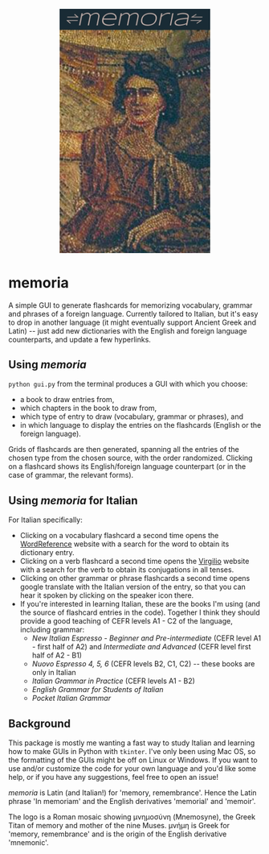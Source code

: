 <p align="center">
   <img width = "300" src="https://github.com/jeffjennings/memoria/blob/main/logo.jpg?raw=true"/>
 </p>
 
# memoria
A simple GUI to generate flashcards for memorizing vocabulary, grammar and phrases of a foreign language. Currently tailored to Italian, but it's easy to drop in another language (it might eventually support Ancient Greek and Latin) -- just add new dictionaries with the English and foreign language counterparts, and update a few hyperlinks.

Using _memoria_
---------------
`python gui.py` from the terminal produces a GUI with which you choose: 
- a book to draw entries from,
- which chapters in the book to draw from,
- which type of entry to draw (vocabulary, grammar or phrases), and
- in which language to display the entries on the flashcards (English or the foreign language).

Grids of flashcards are then generated, spanning all the entries of the chosen type from the chosen source, with the order randomized. Clicking on a flashcard shows its English/foreign language counterpart (or in the case of grammar, the relevant forms). 

Using _memoria_ for Italian
---------------------------
For Italian specifically:
- Clicking on a vocabulary flashcard a second time opens the [WordReference](https://www.wordreference.com/iten/) website with a search for the word to obtain its dictionary entry.
- Clicking on a verb flashcard a second time opens the [Virgilio](https://sapere.virgilio.it/parole/coniuga-verbi/) website with a search for the verb to obtain its conjugations in all tenses.
- Clicking on other grammar or phrase flashcards a second time opens google translate with the Italian version of the entry, so that you can hear it spoken by clicking on the speaker icon there.
- If you're interested in learning Italian, these are the books I'm using (and the source of flashcard entries in the code). Together I think they should provide a good teaching of CEFR levels A1 - C2 of the language, including grammar:
   * _New Italian Espresso - Beginner and Pre-intermediate_ (CEFR level A1 - first half of A2) and _Intermediate and Advanced_ (CEFR level first half of A2 - B1)
   * _Nuovo Espresso 4, 5, 6_ (CEFR levels B2, C1, C2) -- these books are only in Italian
   * _Italian Grammar in Practice_ (CEFR levels A1 - B2)
   * _English Grammar for Students of Italian_
   * _Pocket Italian Grammar_

Background
----------
This package is mostly me wanting a fast way to study Italian and learning how to make GUIs in Python with `tkinter`. I've only been using Mac OS, so the formatting of the GUIs might be off on Linux or Windows. If you want to use and/or customize the code for your own language and you'd like some help, or if you have any suggestions, feel free to open an issue!

_memoria_ is Latin (and Italian!) for 'memory, remembrance'. Hence the Latin phrase 'In memoriam' and the English derivatives 'memorial' and 'memoir'.

The logo is a Roman mosaic showing μνημοσύνη (Mnemosyne), the Greek Titan of memory and mother of the nine Muses. μνήμη	is Greek for 'memory, remembrance' and is the origin of the English derivative 'mnemonic'.
